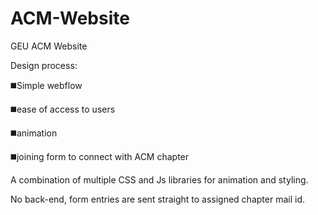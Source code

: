 # ACM-Website
 GEU ACM Website
 
 Design process: 
 
 ◼️Simple webflow 
 
 ◼️ease of access to users
 
 ◼️animation
 
 ◼️joining form to connect with ACM chapter
 
 
 A combination of multiple CSS and Js libraries for animation and styling.
 
 No back-end, form entries are sent straight to assigned chapter mail id.
